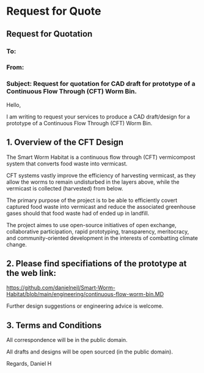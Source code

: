 
# Request for Quote

## Request for Quotation

### To:	     
### From:    
	
### Subject: Request for quotation for CAD draft for prototype of a Continuous Flow Through (CFT) Worm Bin.

Hello, 
	
I am writing to request your services to produce a CAD draft/design for a prototype of a Continuous Flow Through (CFT) Worm Bin.

## 1.	Overview of the CFT Design

The Smart Worm Habitat is a continuous flow through (CFT) vermicompost system that converts food waste into vermicast.

CFT systems vastly improve the efficiency of harvesting vermicast, as they allow the worms to remain undisturbed in the layers above, while the vermicast is collected (harvested) from below.
	
The primary purpose of the project is to be able to efficiently covert captured food waste into vermicast and reduce the associated greenhouse gases should that food waste had of ended up in landfill.

The project aimes to use open-source initiatives of open exchange, collaborative participation, rapid prototyping, transparency, meritocracy, and community-oriented development in the interests of combatting climate change. 

## 2.	Please find specifiations of the prototype at the web link:
	
https://github.com/danielneil/Smart-Worm-Habitat/blob/main/engineering/continuous-flow-worm-bin.MD
	
Further design suggestions or engineering advice is welcome.
	
## 3.	Terms and Conditions
	
All correspondence will be in the public domain.
	
All drafts and designs will be open sourced (in the public domain).

Regards,
Daniel H
